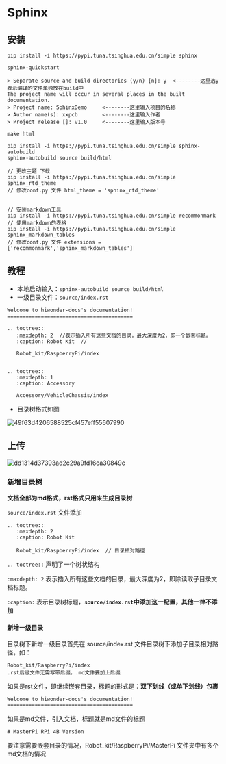 # Sphinx
##	安装

```text
pip install -i https://pypi.tuna.tsinghua.edu.cn/simple sphinx

sphinx-quickstart

> Separate source and build directories (y/n) [n]: y  <--------这里选y表示编译的文件单独放在build中
The project name will occur in several places in the built documentation.
> Project name: SphinxDemo     <--------这里输入项目的名称
> Author name(s): xxpcb        <--------这里输入作者
> Project release []: v1.0     <--------这里输入版本号

make html

pip install -i https://pypi.tuna.tsinghua.edu.cn/simple sphinx-autobuild
sphinx-autobuild source build/html

// 更改主题 下载
pip install -i https://pypi.tuna.tsinghua.edu.cn/simple sphinx_rtd_theme
// 修改conf.py 文件 html_theme = 'sphinx_rtd_theme'


// 安装markdown工具
pip install -i https://pypi.tuna.tsinghua.edu.cn/simple recommonmark
// 使用markdown的表格
pip install -i https://pypi.tuna.tsinghua.edu.cn/simple sphinx_markdown_tables
// 修改conf.py 文件 extensions = ['recommonmark','sphinx_markdown_tables']
```

##	教程

* 本地启动输入：```sphinx-autobuild source build/html```
* 一级目录文件：```source/index.rst```

```
Welcome to hiwonder-docs's documentation!
=========================================

.. toctree::
   :maxdepth: 2  //表示插入所有这些文档的目录，最大深度为2，即一个嵌套标题。
   :caption: Robot Kit  //

   Robot_kit/RaspberryPi/index


.. toctree::
   :maxdepth: 1
   :caption: Accessory

   Accessory/VehicleChassis/index

```

* 目录树格式如图

![49f63d4206588525cf457eff55607990](.\49f63d4206588525cf457eff55607990.png#pic_left)





##	上传	

![dd1314d37393ad2c29a9fd16ca30849c](.\dd1314d37393ad2c29a9fd16ca30849c.png)

### 新增目录树

**文档全部为md格式，rst格式只用来生成目录树**

`source/index.rst` 文件添加

```
.. toctree::
   :maxdepth: 2 
   :caption: Robot Kit
   
   Robot_kit/RaspberryPi/index  // 目录相对路径
```

`.. toctree::`   声明了一个树状结构

`:maxdepth: 2`   表示插入所有这些文档的目录，最大深度为2，即除读取子目录文档标题。

`:caption:`   表示目录树标题，**`source/index.rst`中添加这一配置，其他一律不添加**

####	新增一级目录

目录树下新增一级目录首先在 source/index.rst 文件目录树下添加子目录相对路径，如：

```
Robot_kit/RaspberryPi/index
.rst后缀文件无需写带后缀，.md文件要加上后缀
```

如果是rst文件，即继续嵌套目录，标题的形式是：**双下划线（或单下划线）包裹**

```
Welcome to hiwonder-docs's documentation!
=========================================
```

如果是md文件，引入文档，标题就是md文件的标题

```
# MasterPi RPi 4B Version
```

要注意需要嵌套目录的情况，Robot_kit/RaspberryPi/MasterPi 文件夹中有多个md文档的情况





